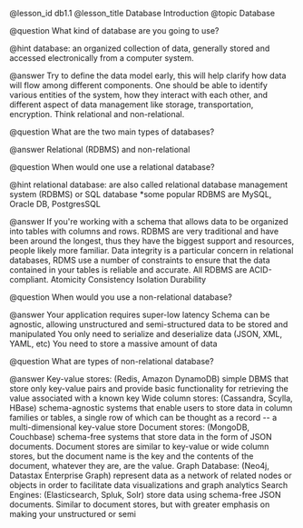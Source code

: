 @lesson_id
db1.1
@lesson_title
Database Introduction
@topic
Database

@question
What kind of database are you going to use?


@hint
database: an organized collection of data, generally stored and accessed electronically from a computer system.

@answer
Try to define the data model early, this will help clarify how data will flow among different components. One should be able to identify various entities of the system, how they interact with each other, and different aspect of data management like storage, transportation, encryption. Think relational and non-relational. 

@question
What are the two main types of databases?

@answer
Relational (RDBMS) and non-relational

@question
When would one use a relational database?

@hint
relational database: are also called relational database management system (RDBMS) or SQL database *some popular RDBMS are MySQL, Oracle DB, PostgresSQL

@answer
If you're working with a schema that allows data to be organized into tables with columns and rows. 
RDBMS are very traditional and have been around the longest, thus they have the biggest support and resources, people likely more familiar. 
Data integrity is a particular concern in relational databases, RDMS use a number of constraints to ensure that the data contained in your tables is reliable and accurate.
All RDBMS are ACID-compliant.
    Atomicity
    Consistency
    Isolation
    Durability

@question
When would you use a non-relational database?

@answer
Your application requires super-low latency
Schema can be agnostic, allowing unstructured and semi-structured data to be stored and manipulated
You only need to serialize and deserialize data (JSON, XML, YAML, etc)
You need to store a massive amount of data

@question
What are types of non-relational database?

@answer
Key-value stores: (Redis, Amazon DynamoDB) simple DBMS that store only key-value pairs and provide basic functionality for retrieving the value associated with a known key
Wide column stores: (Cassandra, Scylla, HBase) schema-agnostic systems that enable users to store data in column families or tables, a single row of which can be thought as a record -- a multi-dimensional key-value store
Document stores: (MongoDB, Couchbase) schema-free systems that store data in the form of JSON documents. Document stores are similar to key-value or wide column stores, but the document name is the key and the contents of the document, whatever they are, are the value.
Graph Database: (Neo4j, Datastax Enterprise Graph) represent data as a network of related nodes or objects in order to facilitate data visualizations and graph analytics
Search Engines: (Elasticsearch, Spluk, Solr) store data using schema-free JSON documents. Similar to document stores, but with greater emphasis on making your unstructured or semi 

